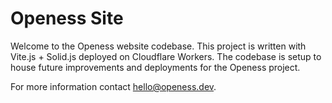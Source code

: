 # Openess Site

Welcome to the Openess website codebase. This project is written with Vite.js + Solid.js deployed on Cloudflare Workers. The codebase is setup to house future improvements and deployments for the Openess project.

For more information contact hello@openess.dev.
